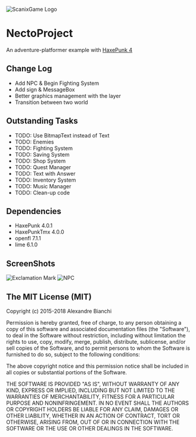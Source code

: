 ![ScanixGame Logo](https://dl.dropbox.com/s/aey1jjcf8zlw0yd/scanixgames.png)

NectoProject
============

An adventure-platformer example with [HaxePunk 4](http://haxepunk.com/)

Change Log
----------

* Add NPC & Begin Fighting System
* Add sign & MessageBox
* Better graphics management with the layer
* Transition between two world

Outstanding Tasks
-----------------

* TODO: Use BitmapText instead of Text
* TODO: Enemies
* TODO: Fighting System
* TODO: Saving System
* TODO: Shop System
* TODO: Quest Manager
* TODO: Text with Answer
* TODO: Inventory System
* TODO: Music Manager
* TODO: Clean-up code

Dependencies
-----------------

* HaxePunk 4.0.1
* HaxePunkTmx 4.0.0
* openfl 7.1.1
* lime 6.1.0

ScreenShots
-----------------
![Exclamation Mark](https://pbs.twimg.com/media/CfNXeNJXEAAo_od.jpg:large)
![NPC](https://pbs.twimg.com/media/CRMRzJYUEAAuI-i.png:large)

The MIT License (MIT)
--------------------

Copyright (c) 2015-2018 Alexandre Bianchi

Permission is hereby granted, free of charge, to any person obtaining a copy
of this software and associated documentation files (the "Software"), to deal
in the Software without restriction, including without limitation the rights
to use, copy, modify, merge, publish, distribute, sublicense, and/or sell
copies of the Software, and to permit persons to whom the Software is
furnished to do so, subject to the following conditions:

The above copyright notice and this permission notice shall be included in
all copies or substantial portions of the Software.

THE SOFTWARE IS PROVIDED "AS IS", WITHOUT WARRANTY OF ANY KIND, EXPRESS OR
IMPLIED, INCLUDING BUT NOT LIMITED TO THE WARRANTIES OF MERCHANTABILITY,
FITNESS FOR A PARTICULAR PURPOSE AND NONINFRINGEMENT. IN NO EVENT SHALL THE
AUTHORS OR COPYRIGHT HOLDERS BE LIABLE FOR ANY CLAIM, DAMAGES OR OTHER
LIABILITY, WHETHER IN AN ACTION OF CONTRACT, TORT OR OTHERWISE, ARISING FROM,
OUT OF OR IN CONNECTION WITH THE SOFTWARE OR THE USE OR OTHER DEALINGS IN
THE SOFTWARE.
